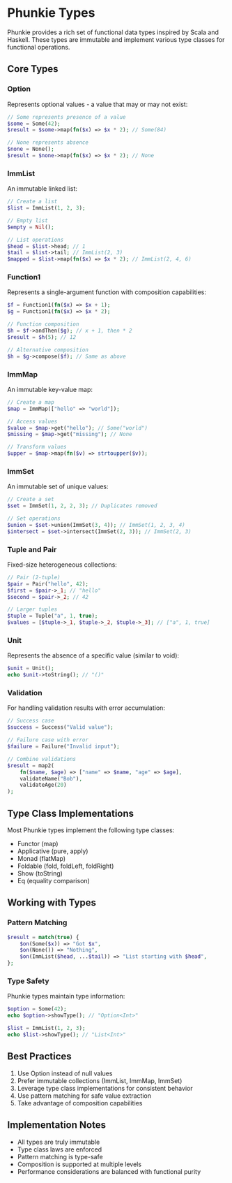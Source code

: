 # Phunkie Types

Phunkie provides a rich set of functional data types inspired by Scala and Haskell. These types are immutable and implement various type classes for functional operations.

## Core Types

### Option

Represents optional values - a value that may or may not exist:

```php
// Some represents presence of a value
$some = Some(42);
$result = $some->map(fn($x) => $x * 2); // Some(84)

// None represents absence
$none = None();
$result = $none->map(fn($x) => $x * 2); // None
```

### ImmList

An immutable linked list:

```php
// Create a list
$list = ImmList(1, 2, 3);

// Empty list
$empty = Nil();

// List operations
$head = $list->head; // 1
$tail = $list->tail; // ImmList(2, 3)
$mapped = $list->map(fn($x) => $x * 2); // ImmList(2, 4, 6)
```

### Function1

Represents a single-argument function with composition capabilities:

```php
$f = Function1(fn($x) => $x + 1);
$g = Function1(fn($x) => $x * 2);

// Function composition
$h = $f->andThen($g); // x + 1, then * 2
$result = $h(5); // 12

// Alternative composition
$h = $g->compose($f); // Same as above
```

### ImmMap

An immutable key-value map:

```php
// Create a map
$map = ImmMap(["hello" => "world"]);

// Access values
$value = $map->get("hello"); // Some("world")
$missing = $map->get("missing"); // None

// Transform values
$upper = $map->map(fn($v) => strtoupper($v));
```

### ImmSet

An immutable set of unique values:

```php
// Create a set
$set = ImmSet(1, 2, 2, 3); // Duplicates removed

// Set operations
$union = $set->union(ImmSet(3, 4)); // ImmSet(1, 2, 3, 4)
$intersect = $set->intersect(ImmSet(2, 3)); // ImmSet(2, 3)
```

### Tuple and Pair

Fixed-size heterogeneous collections:

```php
// Pair (2-tuple)
$pair = Pair("hello", 42);
$first = $pair->_1; // "hello"
$second = $pair->_2; // 42

// Larger tuples
$tuple = Tuple("a", 1, true);
$values = [$tuple->_1, $tuple->_2, $tuple->_3]; // ["a", 1, true]
```

### Unit

Represents the absence of a specific value (similar to void):

```php
$unit = Unit();
echo $unit->toString(); // "()"
```

### Validation

For handling validation results with error accumulation:

```php
// Success case
$success = Success("Valid value");

// Failure case with error
$failure = Failure("Invalid input");

// Combine validations
$result = map2(
    fn($name, $age) => ["name" => $name, "age" => $age],
    validateName("Bob"),
    validateAge(20)
);
```

## Type Class Implementations

Most Phunkie types implement the following type classes:

- Functor (map)
- Applicative (pure, apply)
- Monad (flatMap)
- Foldable (fold, foldLeft, foldRight)
- Show (toString)
- Eq (equality comparison)

## Working with Types

### Pattern Matching

```php
$result = match(true) {
    $on(Some($x)) => "Got $x",
    $on(None()) => "Nothing",
    $on(ImmList($head, ...$tail)) => "List starting with $head",
};
```

### Type Safety

Phunkie types maintain type information:

```php
$option = Some(42);
echo $option->showType(); // "Option<Int>"

$list = ImmList(1, 2, 3);
echo $list->showType(); // "List<Int>"
```

## Best Practices

1. Use Option instead of null values
2. Prefer immutable collections (ImmList, ImmMap, ImmSet)
3. Leverage type class implementations for consistent behavior
4. Use pattern matching for safe value extraction
5. Take advantage of composition capabilities

## Implementation Notes

- All types are truly immutable
- Type class laws are enforced
- Pattern matching is type-safe
- Composition is supported at multiple levels
- Performance considerations are balanced with functional purity
